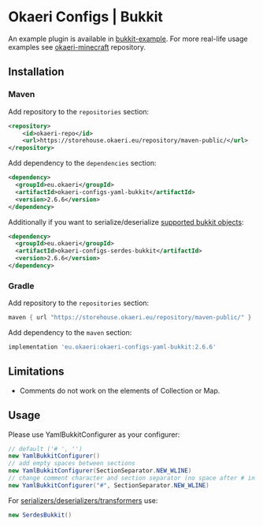 # Okaeri Configs | Bukkit

An example plugin is available in [bukkit-example](https://github.com/OkaeriPoland/okaeri-configs/tree/master/yaml-bukkit-example).
For more real-life usage examples see [okaeri-minecraft](https://github.com/OkaeriPoland/okaeri-minecraft) repository.

## Installation
### Maven
Add repository to the `repositories` section:
```xml
<repository>
    <id>okaeri-repo</id>
    <url>https://storehouse.okaeri.eu/repository/maven-public/</url>
</repository>
```
Add dependency to the `dependencies` section:
```xml
<dependency>
  <groupId>eu.okaeri</groupId>
  <artifactId>okaeri-configs-yaml-bukkit</artifactId>
  <version>2.6.6</version>
</dependency>
```
Additionally if you want to serialize/deserialize [supported bukkit objects](https://github.com/OkaeriPoland/okaeri-configs/tree/master/serdes-bukkit):
```xml
<dependency>
  <groupId>eu.okaeri</groupId>
  <artifactId>okaeri-configs-serdes-bukkit</artifactId>
  <version>2.6.6</version>
</dependency>
```
### Gradle
Add repository to the `repositories` section:
```groovy
maven { url "https://storehouse.okaeri.eu/repository/maven-public/" }
```
Add dependency to the `maven` section:
```groovy
implementation 'eu.okaeri:okaeri-configs-yaml-bukkit:2.6.6'
```

## Limitations
- Comments do not work on the elements of Collection or Map.

## Usage

Please use YamlBukkitConfigurer as your configurer:
```java
// default ('# ', '')
new YamlBukkitConfigurer()
// add empty spaces between sections
new YamlBukkitConfigurer(SectionSeparator.NEW_WLINE)
// change comment character and section separator (no space after # in comments, empty newlines)
new YamlBukkitConfigurer("#", SectionSeparator.NEW_WLINE)
```
For [serializers/deserializers/transformers](https://github.com/OkaeriPoland/okaeri-configs/tree/master/serdes-bukkit) use:
```java
new SerdesBukkit()
```
